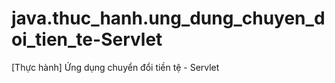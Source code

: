 # java.thuc_hanh.ung_dung_chuyen_doi_tien_te-Servlet
[Thực hành] Ứng dụng chuyển đổi tiền tệ - Servlet
